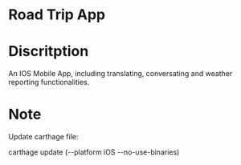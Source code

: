 # Road Trip App

# Discritption

An IOS Mobile App, including translating, conversating and weather reporting functionalities.

# Note

Update carthage file:

carthage update (--platform iOS --no-use-binaries)
